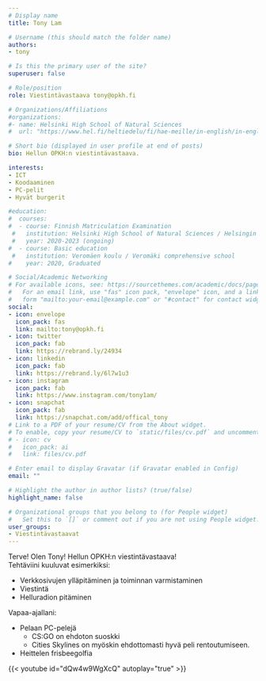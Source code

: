 ```yaml
---
# Display name
title: Tony Lam

# Username (this should match the folder name)
authors:
- tony

# Is this the primary user of the site?
superuser: false

# Role/position
role: Viestintävastaava tony@opkh.fi

# Organizations/Affiliations
#organizations:
#- name: Helsinki High School of Natural Sciences
#  url: "https://www.hel.fi/heltiedelu/fi/hae-meille/in-english/in-english"

# Short bio (displayed in user profile at end of posts)
bio: Hellun OPKH:n viestintävastaava.

interests:
- ICT
- Koodaaminen
- PC-pelit
- Hyvät burgerit

#education:
#  courses:
#  - course: Finnish Matriculation Examination
 #   institution: Helsinki High School of Natural Sciences / Helsingin luonnontiedelukio
 #   year: 2020-2023 (ongoing)
#  - course: Basic education
 #   institution: Veromäen koulu / Veromäki comprehensive school 
#    year: 2020, Graduated

# Social/Academic Networking
# For available icons, see: https://sourcethemes.com/academic/docs/page-builder/#icons
#   For an email link, use "fas" icon pack, "envelope" icon, and a link in the
#   form "mailto:your-email@example.com" or "#contact" for contact widget.
social:
- icon: envelope
  icon_pack: fas
  link: mailto:tony@opkh.fi 
- icon: twitter
  icon_pack: fab
  link: https://rebrand.ly/24934
- icon: linkedin
  icon_pack: fab
  link: https://rebrand.ly/6l7w1u3
- icon: instagram
  icon_pack: fab
  link: https://www.instagram.com/tony1am/
- icon: snapchat
  icon_pack: fab
  link: https://snapchat.com/add/offical_tony
# Link to a PDF of your resume/CV from the About widget.
# To enable, copy your resume/CV to `static/files/cv.pdf` and uncomment the lines below.
# - icon: cv
#   icon_pack: ai
#   link: files/cv.pdf

# Enter email to display Gravatar (if Gravatar enabled in Config)
email: ""

# Highlight the author in author lists? (true/false)
highlight_name: false

# Organizational groups that you belong to (for People widget)
#   Set this to `[]` or comment out if you are not using People widget.
user_groups:
- Viestintävastaavat
---
```

Terve! Olen Tony! Hellun OPKH:n viestintävastaava!  
Tehtäviini kuuluvat esimerkiksi:
- Verkkosivujen ylläpitäminen ja toiminnan varmistaminen
- Viestintä
- Helluradion pitäminen

Vapaa-ajallani: 
- Pelaan PC-pelejä
  - CS:GO on ehdoton suoskki
  - Cities Skylines on myöskin ehdottomasti hyvä peli rentoutumiseen.
- Heittelen frisbeegolfia

{{< youtube id="dQw4w9WgXcQ" autoplay="true" >}}
